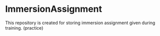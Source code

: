 # ImmersionAssignment
This repository is created for storing immersion assignment given during training. (practice)
